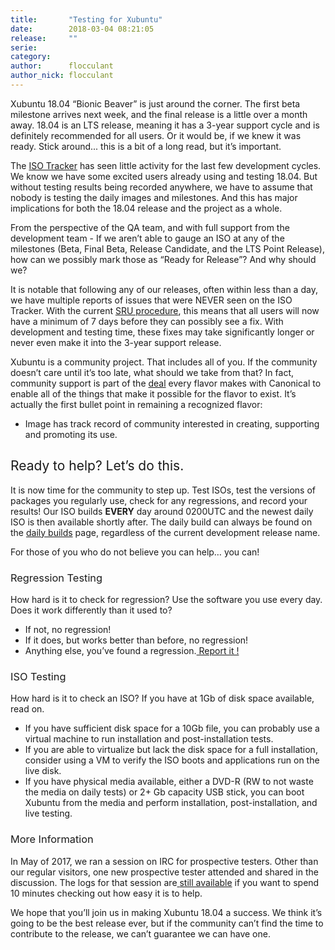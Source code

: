 ```yaml
---
title:       "Testing for Xubuntu"
date:        2018-03-04 08:21:05
release:     ""
serie:       
category:    
author:      flocculant
author_nick: flocculant
---
```


<span style="font-weight: 400;">Xubuntu 18.04 “Bionic Beaver” is just around the corner. The first beta milestone arrives next week, and the final release is a little over a month away. 18.04 is an LTS release, meaning it has a 3-year support cycle and is definitely recommended for all users. Or it would be, if we knew it was ready. Stick around... this is a bit of a long read, but it’s important.</span>

<span style="font-weight: 400;">The </span>[<span style="font-weight: 400;">ISO Tracker</span>](http://iso.qa.ubuntu.com/)<span style="font-weight: 400;"> has seen little activity for the last few development cycles. We know we have some excited users already using and testing 18.04. But without testing results being recorded anywhere, we have to assume that nobody is testing the daily images and milestones. And this has major implications for both the 18.04 release and the project as a whole.</span>

<span style="font-weight: 400;">From the perspective of the QA team, and with full support from the development team - If we aren’t able to gauge an ISO at any of the milestones (Beta, Final Beta, Release Candidate, and the LTS Point Release), how can we possibly mark those as “Ready for Release”? And why should we?</span>

<span style="font-weight: 400;">It is notable that following any of our releases, often within less than a day, we have multiple reports of issues that were NEVER seen on the ISO Tracker. With the current </span>[<span style="font-weight: 400;">SRU procedure</span>](https://wiki.ubuntu.com/StableReleaseUpdates)<span style="font-weight: 400;">, this means that all users will now have a minimum of 7 days before they can possibly see a fix. With development and testing time, these fixes may take significantly longer or never even make it into the 3-year support release.</span>

<span style="font-weight: 400;">Xubuntu is a community project. That includes all of you. If the community doesn’t care until it’s too late, what should we take from that? In fact, community support is part of the </span>[<span style="font-weight: 400;">deal</span>](https://wiki.ubuntu.com/RecognizedFlavors)<span style="font-weight: 400;"> every flavor makes with Canonical to enable all of the things that make it possible for the flavor to exist. It’s actually the first bullet point in remaining a recognized flavor:</span>

- <span style="font-weight: 400;">Image has track record of community interested in creating, supporting and promoting its use.</span>

<span style="font-weight: 400;">Ready to help? Let’s do this.</span>
--------------------------------------------------------------------

<span style="font-weight: 400;">It is now time for the community to step up. Test ISOs, test the versions of packages you regularly use, check for any regressions, and record your results! Our ISO builds </span>**EVERY** <span style="font-weight: 400;">day around 0200UTC and the newest daily ISO is then available shortly after. The daily build can always be found on the </span>[<span style="font-weight: 400;">daily builds</span>](http://cdimage.ubuntu.com/xubuntu/daily-live/current/)<span style="font-weight: 400;"> page, regardless of the current development release name.</span>

<span style="font-weight: 400;">For those of you who do not believe you can help… you can!</span>

### <span style="font-weight: 400;">Regression Testing</span>

<span style="font-weight: 400;">How hard is it to check for regression? Use the software you use every day. Does it work differently than it used to?</span>

- <span style="font-weight: 400;">If not, no regression!</span>
- <span style="font-weight: 400;">If it does, but works better than before, no regression!</span>
- <span style="font-weight: 400;">Anything else, you’ve found a regression.[ Report it !](https://help.ubuntu.com/community/ReportingBugs#Reporting_non-crash_hardware_and_desktop_application_bugs) </span>

### <span style="font-weight: 400;">ISO Testing</span>

<span style="font-weight: 400;">How hard is it to check an ISO? If you have at 1Gb of disk space available, read on.</span>

- <span style="font-weight: 400;">If you have sufficient disk space for a 10Gb file, you can probably use a virtual machine to run installation and post-installation tests.</span>
- <span style="font-weight: 400;">If you are able to virtualize but lack the disk space for a full installation, consider using a VM to verify the ISO boots and applications run on the live disk.</span>
- <span style="font-weight: 400;">If you have physical media available, either a DVD-R (RW to not waste the media on daily tests) or 2+ Gb capacity USB stick, you can boot Xubuntu from the media and perform installation, post-installation, and live testing.</span>

### <span style="font-weight: 400;">More Information</span>

<span style="font-weight: 400;">In May of 2017, we ran a session on IRC for prospective testers. Other than our regular visitors, one new prospective tester attended and shared in the discussion. The logs for that session are</span>[ <span style="font-weight: 400;">still available</span>](https://irclogs.ubuntu.com/2017/05/12/%23xubuntu-devel.html)<span style="font-weight: 400;"> if you want to spend 10 minutes checking out how easy it is to help.</span>

<span style="font-weight: 400;">We hope that you’ll join us in making Xubuntu 18.04 a success. We think it’s going to be the best release ever, but if the community can’t find the time to contribute to the release, we can’t guarantee we can have one.</span>
